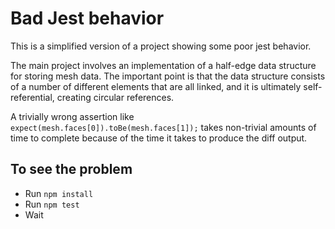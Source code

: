 # Bad Jest behavior

This is a simplified version of a project showing some poor jest behavior.

The main project involves an implementation of a half-edge data structure for storing mesh data. The important point is that the data structure consists of a number of different elements that are all linked, and it is ultimately self-referential, creating circular references. 

A trivially wrong assertion like ` expect(mesh.faces[0]).toBe(mesh.faces[1]);` takes non-trivial amounts of time to complete because of the time it takes to produce the diff output. 


## To see the problem

- Run `npm install`
- Run `npm test`
- Wait